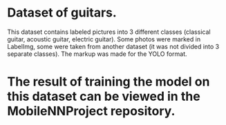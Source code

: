 # Dataset of guitars.
This dataset contains labeled pictures into 3 different classes (classical guitar, acoustic guitar, electric guitar). Some photos were marked in LabelImg, some were taken from another dataset (it was not divided into 3 separate classes). The markup was made for the YOLO format.
# The result of training the model on this dataset can be viewed in the MobileNNProject repository.
